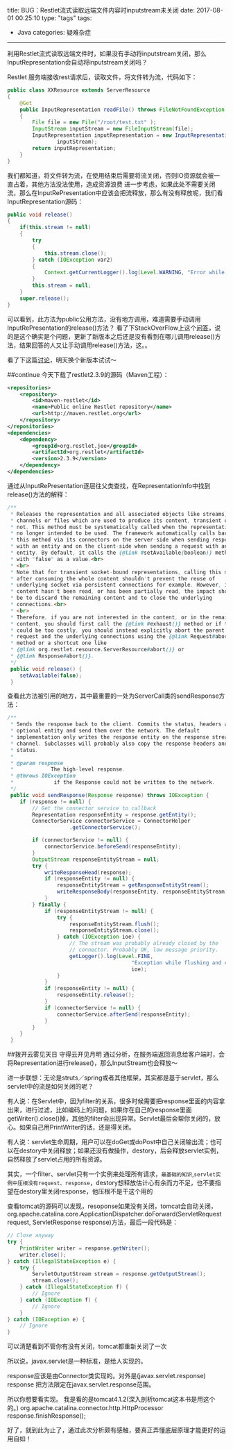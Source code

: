 title: BUG：Restlet流式读取远端文件内容时inputstream未关闭
date: 2017-08-01 00:25:10
type: "tags"
tags:
- Java
categories: 疑难杂症
---
利用Restlet流式读取远端文件时，如果没有手动将inputstream关闭，那么InputRepresentation会自动将inputstream关闭吗？
<!--more-->
Restlet 服务端接收rest请求后，读取文件，将文件转为流，代码如下：
```java
public class XXResource extends ServerResource
{
    @Get
    public InputRepresentation readFile() throws FileNotFoundException
    {
        File file = new File("/root/test.txt" );
        InputStream inputStream = new FileInputStream(file);
        InputRepresentation inputRepresentation = new InputRepresentation(
                inputStream);
        return inputRepresentation;
    }
}
```
我们都知道，将文件转为流，在使用结束后需要将流关闭，否则IO资源就会被一直占着，其他方法没法使用，造成资源浪费
进一步考虑，如果此处不需要关闭流，那么在InputRePresentation中应该会把流释放，那么有没有释放呢，我们看InputRepresentation源码：
```java
public void release()
{
    if(this.stream != null)
    {
        try
        {
            this.stream.close();
        } catch (IOException var2) 
        {
            Context.getCurrentLogger().log(Level.WARNING, "Error while releasing the representation.", var2);
        }
        this.stream = null;
    }
    super.release();
}
```
可以看到，此方法为public公用方法，没有地方调用，难道需要手动调用InputRePresentation的release()方法？
看了下StackOverFlow上这个[问答](https://stackoverflow.com/questions/22658056/restlet-not-closing-inputrepresentation-streams)，说的是这个确实是个问题，更新了新版本之后还是没有看到在哪儿调用release()方法，结果回答的人又让手动调用release()方法，这。。

看了下这篇[讨论](http://restlet-discuss.1400322.n2.nabble.com/PROBLEM-WITH-org-restlet-representation-InputRepresentation-IN-1-2-M2-td3055389.html)，明天换个新版本试试～

##continue
今天下载了restlet2.3.9的源码（Maven工程）：
```xml
<repositories>
    <repository>
        <id>maven-restlet</id>
        <name>Public online Restlet repository</name>
        <url>http://maven.restlet.org</url>
    </repository>
</repositories>
<dependencies>
	<dependency>
        <groupId>org.restlet.jee</groupId>
        <artifactId>org.restlet</artifactId>
        <version>2.3.9</version>
    </dependency>
</dependencies>
```
通过从InputRePresentation逐层往父类查找，在RepresentationInfo中找到release()方法的解释：
```java
/**
 * Releases the representation and all associated objects like streams,
 * channels or files which are used to produce its content, transient or
 * not. This method must be systematically called when the representation is
 * no longer intended to be used. The framework automatically calls back
 * this method via its connectors on the server-side when sending responses
 * with an entity and on the client-side when sending a request with an
 * entity. By default, it calls the {@link #setAvailable(boolean)} method
 * with "false" as a value.<br>
 * <br>
 * Note that for transient socket-bound representations, calling this method
 * after consuming the whole content shouldn't prevent the reuse of
 * underlying socket via persistent connections for example. However, if the
 * content hasn't been read, or has been partially read, the impact should
 * be to discard the remaining content and to close the underlying
 * connections.<br>
 * <br>
 * Therefore, if you are not interested in the content, or in the remaining
 * content, you should first call the {@link #exhaust()} method or if this
 * could be too costly, you should instead explicitly abort the parent
 * request and the underlying connections using the {@link Request#abort()}
 * method or a shortcut one like
 * {@link org.restlet.resource.ServerResource#abort()} or
 * {@link Response#abort()}.
 */
 public void release() {
    setAvailable(false);
 }
```
查看此方法被引用的地方，其中最重要的一处为ServerCall类的sendResponse方法：
```java
/**
 * Sends the response back to the client. Commits the status, headers and
 * optional entity and send them over the network. The default
 * implementation only writes the response entity on the response stream or
 * channel. Subclasses will probably also copy the response headers and
 * status.
 * 
 * @param response
 *            The high-level response.
 * @throws IOException
 *             if the Response could not be written to the network.
 */
 public void sendResponse(Response response) throws IOException {
    if (response != null) {
        // Get the connector service to callback
        Representation responseEntity = response.getEntity();
        ConnectorService connectorService = ConnectorHelper
                    .getConnectorService();

        if (connectorService != null) {
            connectorService.beforeSend(responseEntity);
        }
        OutputStream responseEntityStream = null;
        try {
            writeResponseHead(response);
            if (responseEntity != null) {
                responseEntityStream = getResponseEntityStream();
                writeResponseBody(responseEntity, responseEntityStream);
            }
        } finally {
            if (responseEntityStream != null) {
                try {
                    responseEntityStream.flush();
                    responseEntityStream.close();
                } catch (IOException ioe) {
                    // The stream was probably already closed by the
                    // connector. Probably OK, low message priority.
                    getLogger().log(Level.FINE,
                                        "Exception while flushing and closing the entity stream.",
                                        ioe);
                }
            }
            if (responseEntity != null) {
                responseEntity.release();
            }
            if (connectorService != null) {
                connectorService.afterSend(responseEntity);
            }
        }
    }
 }
```
##拨开云雾见天日 守得云开见月明
通过分析，在服务端返回消息给客户端时，会将Representation进行release()，那么InputStream也会释放～

进一步联想：无论是struts／spring或者其他框架，其实都是基于servlet，那么servlet中的流是如何关闭的呢？

有人说：在Servlet中，因为filter的关系，很多时候需要把response里面的内容拿出来，进行过滤，比如编码上的问题，如果你在自己的response里面getWriter().close()掉，其他的filter会出现异常。Servlet最后会帮你关闭的，放心。如果自己用PrintWriter的话，还是得关闭。

有人说：servlet生命周期，用户可以在doGet或doPost中自己关闭输出流；也可以在destory中关闭释放；如果还没有做操作，destory，后会释放servlet实例，自然释放了servlet占用的所有资源。

其实，一个filter、servlet只有一个实例来处理所有请求，`最基础的知识`,`servlet实例中压根没有request、response`，destory想释放估计心有余而力不足，也不要指望在destory里关闭response，他压根不是干这个用的

查看tomcat的源码可以发现，resoponse如果没有关闭，tomcat会自动关闭，org.apache.catalina.core.ApplicationDispatcher.doForward(ServletRequest request, ServletResponse response)方法，最后一段代码是：
```java
// Close anyway
try {
    PrintWriter writer = response.getWriter();
    writer.close();
} catch (IllegalStateException e) {
    try {
        ServletOutputStream stream = response.getOutputStream();
        stream.close();
    } catch (IllegalStateException f) {
        // Ignore
    } catch (IOException f) {
        // Ignore
    }
} catch (IOException e) {
    // Ignore
}
```
可以清楚看到不管你有没有关闭，tomcat都重新关闭了一次

所以说，javax.servlet是一种标准，是给人实现的。

response应该是由Connector类实现的。对外是(javax.servlet.response) response 把方法限定在javax.servlet.response范围。

所以你想要看实现。
我是看的是tomcat4.1.2(深入剖析tomcat这本书是用这个的。)
org.apache.catalina.connector.http.HttpProcessor  response.finishResponse();

好了，就到此为止了，通过此次分析颇有感触，要真正弄懂底层原理才能更好的运用自如！